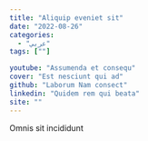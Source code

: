 ```yaml
---
title: "Aliquip eveniet sit"
date: "2022-08-26"
categories:
  - "عربي"
tags: [""]

youtube: "Assumenda et consequ"
cover: "Est nesciunt qui ad"
github: "Laborum Nam consect"
linkedin: "Quidem rem qui beata"
site: ""
---
```




Omnis sit incididunt

